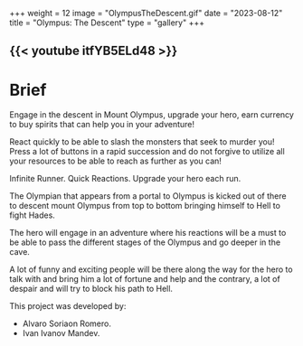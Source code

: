 +++
weight = 12
image = "OlympusTheDescent.gif"
date = "2023-08-12"
title = "Olympus: The Descent"
type = "gallery"
+++

{{< youtube itfYB5ELd48 >}}
---
# Brief

Engage in the descent in Mount Olympus, upgrade your hero, earn currency to buy spirits that can help you in your adventure!

React quickly to be able to slash the monsters that seek to murder you! Press a lot of buttons in a rapid succession and do not forgive to utilize all your resources to be able to reach as further as you can!

Infinite Runner.
Quick Reactions.
Upgrade your hero each run.

The Olympian that appears from a portal to Olympus is kicked out of there to descent mount Olympus from top to bottom bringing himself to Hell to fight Hades.

The hero will engage in an adventure where his reactions will be a must to be able to pass the different stages of the Olympus and go deeper in the cave.

A lot of funny and exciting people will be there along the way for the hero to talk with and bring him a lot of fortune and help and the contrary, a lot of despair and will try to block his path to Hell.

This project was developed by:

- Alvaro Soriaon Romero.
- Ivan Ivanov Mandev.